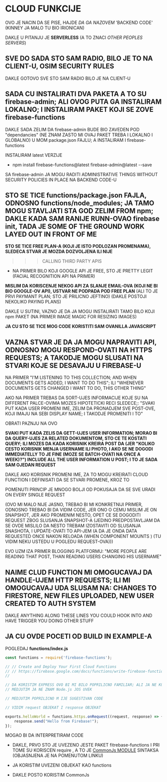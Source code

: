 # CLOUD FUNKCIJE

OVO JE NACIN DA SE PISE, HAJDE *DA GA NAZOVEM* 'BACKEND CODE' (KINNEY JA MALO TU BIO IRIONICAN)

DAKLE U PITANJU JE **SERVERLESS** (A TO ZNACI *OTHER PEOPLES SERVERS*)

## SVE DO SADA STO SAM RADIO, BILO JE TO NA CLIENT-U, OSIM SECURITY RULES

DAKLE GOTOVO SVE STO SAM RADIO BILO JE NA CLIENT-U

## SADA CU INSTALIRATI DVA PAKETA A TO SU firebase-admin; ALI OVOG PUTA GA INSTALIRAM LOKALNO; I INSTALIRAM PAKET KOJI SE ZOVE firebase-functions

DAKLE SADA ZELIM DA firebase-admin BUDE BIO ZAVEDEN POD "dependancies" (NE ZNAM ZASTO MI OVAJ PAKET TREBA I LOKALNO I GLOBALNO) U MOM package.json FAJLU; A INSTALIRAM I firebase-functions

INSTALIRAM latest VERZIJE

- npm install firebase-functions@latest firebase-admin@latest --save

SA firebase-admin JA MOGU RADITI ADMINISTRATIVE THINGS WITHOUT SECURITY POLICIES IN PLACE NA BACKEND CODE-U

## STO SE TICE functions/package.json FAJLA, ODNOSNO functions/node_modules; JA TAMO MOGU STAVLJATI STA GOD ZELIM FROM npm; DAKLE KADA SAM RANIJE RUNN-OVAO firebase init, TADA JE SOME OF THE GROUND WORK LAYED OUT IN FRONT OF ME

**STO SE TICE FREE PLAN-A (KOJI JE ISTO PODLOZAN PROMENAMA), SLEDECA STVAR JE MOZDA DOZVOLJENA ILI NIJE**

>>> CALLING THIRD PARTY APIS

- NA PRIMER BILO KOJI GOOGLE API JE FREE, STO JE PRETTY LEGIT (FACIAL RECOGNITION API NA PRIMER)

**MISLIM DA KORISCENJE NEKOG API ZA SLANJE EMAIL-OVA (KOJI NE BI BIO GOOGLE-OV API), USTVAR NE PODPADA POD FREE PLAN** (ALI TO JE PRVI PAYMANT PLAN; STO JE PRILICNO JEFTINO) (DAKLE POSTOJI NEKOLIKO PAYING PLANS)

DAKLE U SUTINI, VAZNO JE DA JA MOGU INSTALIRATI TAMO BILO KOJI npm PAKET (NA PRIMER IMAGE MAGIC FOR RESIZING IMAGES)

**JA CU STO SE TICE MOG CODE KORISTITI SAM OVANILLA JAVASCRIPT**

## VAZNA STVAR JE DA JA MOGU NAPRAVITI API, ODNOSNO MOGU RESPOND-OVATI NA HTTPS REQUESTS; A TAKODJE MOGU SLUSATI NA STVARI KOJE SE DESAVAJU U FIREBASE-U

NA PRIMER "I'M LISTENING TO THIS COLLECTION; AND WHEN DOCUMENTS GETS ADDED, I WANT TO DO THIS"; ILI "WHENEVER DOCUMENTS GETS CHANGED I WANT TO DO, THIS OTHER THING"

AKO NA PRIMER TREBAS DA SORT-UJES INFORMACIJE KOJE SU NA DIFFERENT PALCE-OVIMA MOZES HIPOTETICKI RECI SLEDECE;: "SVAKI PUT KADA USER PROMENI IME, ZELIM DA PRONADJEM SVE POST-OVE, KOJI IMAJU NA SEBI DISPLAY NAME; I TAKODJE PROMENITI I TO"

OBRATI PAZNJU NA OVO

**SVAKI PUT KADA ZELIS DA GETT-UJES USER INFORMATION; MORAO BI DA QUERY-UJES ZA RELATED DOKUMENTOM, STO CE TE KOSTATI QUERY; ILI MOZES DA KADA KORISNIK KREIRA POST DA (JER "KOLIKO CESTO KORISNIK MENJA USERNAME ILI PHOTO, I AKO SE NE DOGODI IMMEDIATELLY TO JE FINE (MOZE SE BATCH-OVATI NA ONCE A WEEK)?") INCLUDE ALL THE USER INFORMATION U POST; I TO JE SADA SAM OJEDAN REQUEST**

DAKLE AKO KORISNIK PROMENI IME, ZA TO MOGU KREIRATI CLOUD FUNCTION I DEFINISATI DA SE STVARI PROMENE, KROZ TO

POMENUTI PRINCIP JE MNOGO BOLJI OD POKUSAJA DA SE SVE URADI ON EVERY SINGLE REQUEST

(OVO MI MALO NIJE JASNO, TREBAO BI MI KONKRETNIJI PRIMER, ODNOSNO TREBAO BI DA VIDIM CODE, JER ONO O CEMU MISLIM JE ON SNAPSHOT, JER AKO PROMENIM NESTO, OPET CE SE DOGODITI REQUEST ZBOG SLUSANJA SNAPSHOT-A (JEDINO PREDPOSTAVLJAM DA SE OVDE MISLILO DA NESTO TREBAM IZOSTAVITI OD SLUSANJA SNASHOTA,  I UPDATE-OVATI TO API-JEM (A DA JE ONDA DATA REQUESTED ONCE NAKON RELOADA (WHEN COMPONENT MOUNTS ) (TU VIDIM NEKU USTEDU U POGLEDU REQUEST-OVA)))

EVO UZM IZA PRIMER BLOGGING PLATFORMU: "MORE PEOPLE ARE READING THAT POST, THAN READING USERS CHANGING HIS USERNAME"

## NAIME CLUD FUNCTION MI OMOGUCAVAJ DA HANDLE-UJEM HTTP REQUESTS; ILI MI OMOGUCAVAJ UDA SLUSAM NA: CHANGES TO FIRESTORE, NEW FILES UPLOADED, NEW USER CREATED TO AUTH SYSTEM

DAKLE ANYTHING ALONG THESE LINES YOU COULD HOOK INTO AND HAVE TRIGGER YOU DOING OTHER STUFF

## JA CU OVDE POCETI OD BUILD IN EXAMPLE-A

POGLEDAJ **functions/index.js**

```javascript
const functions = require('firebase-functions');

// // Create and Deploy Your First Cloud Functions
// // https://firebase.google.com/docs/functions/write-firebase-functions
//

// DA KORISTIM EXPRESS OVO BI MI BILO POPRILICNO FAMILIAR; ALI JA NE KORISTIM
// MEDJUTIM JA NE ZNAM Node.js JOS UVEK

// MEDJUTIM POPRILICNO M IJE SUGESTIVAN CODE

// VIDIM request OBJEKAT I response OBJEKAT

exports.helloWorld = functions.https.onRequest((request, response) => {
    response.send("Hello from Firebase!");
});

```

MOGAO BI DA INTERPRETIRAM CODE

- DAKLE, PRVO STO JE UVEZENO JESTE PAKET fitrebase-functions I PRI TOME SU KORISCEN require , A TO JE [CommonJs MODULE](https://github.com/Rade58/apis_trying_out_and_practicing/blob/master/WEBPACK/2.%20KORISCENJE%20WEBPACK-A%2C%20PRVI%20PUT/6.%20CommonJs%20MODULES.md) SINTAKSA (OBJASNJENA JE NA POMENUTOM LINKU)

- JA KORISTIM UVEZENI OBJEKAT KAO functions

- DAKLE POSTO KORISTIM CommonJs